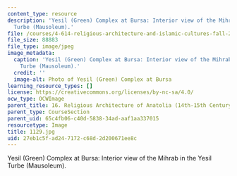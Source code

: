 ```yaml
---
content_type: resource
description: 'Yesil (Green) Complex at Bursa: Interior view of the Mihrab in the Yesil
  Turbe (Mausoleum).'
file: /courses/4-614-religious-architecture-and-islamic-cultures-fall-2002/27eb1c5fad247172c68d2d200671ee8c_1129.jpg
file_size: 88883
file_type: image/jpeg
image_metadata:
  caption: 'Yesil (Green) Complex at Bursa: Interior view of the Mihrab in the Yesil
    Turbe (Mausoleum).'
  credit: ''
  image-alt: Photo of Yesil (Green) Complex at Bursa
learning_resource_types: []
license: https://creativecommons.org/licenses/by-nc-sa/4.0/
ocw_type: OCWImage
parent_title: 16. Religious Architecture of Anatolia (14th-15th Century)
parent_type: CourseSection
parent_uid: 65c4fb06-c40d-5838-34ad-aaf1aa337015
resourcetype: Image
title: 1129.jpg
uid: 27eb1c5f-ad24-7172-c68d-2d200671ee8c
---
```

Yesil (Green) Complex at Bursa: Interior view of the Mihrab in the Yesil Turbe (Mausoleum).